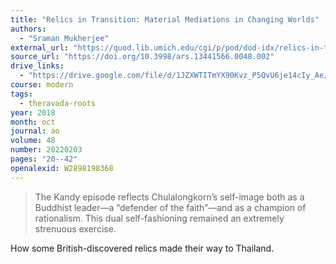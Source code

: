 ```yaml
---
title: "Relics in Transition: Material Mediations in Changing Worlds"
authors:
  - "Sraman Mukherjee"
external_url: "https://quod.lib.umich.edu/cgi/p/pod/dod-idx/relics-in-transition-material-mediations-in-changing-worlds.pdf?c=ars;idno=13441566.0048.002;format=pdf"
source_url: "https://doi.org/10.3998/ars.13441566.0048.002"
drive_links:
  - "https://drive.google.com/file/d/1JZXWTITmYX90Kvz_P5QvU6je14cIy_Ae/view?usp=drivesdk"
course: modern
tags:
  - theravada-roots
year: 2018
month: oct
journal: ao
volume: 48
number: 20220203
pages: "20--42"
openalexid: W2898198368
---
```


> The Kandy episode reflects Chulalongkorn’s self-image both as a Buddhist leader—a “defender of the faith”—and as a champion of rationalism.
> This dual self-fashioning remained an extremely strenuous exercise.

How some British-discovered relics made their way to Thailand.
